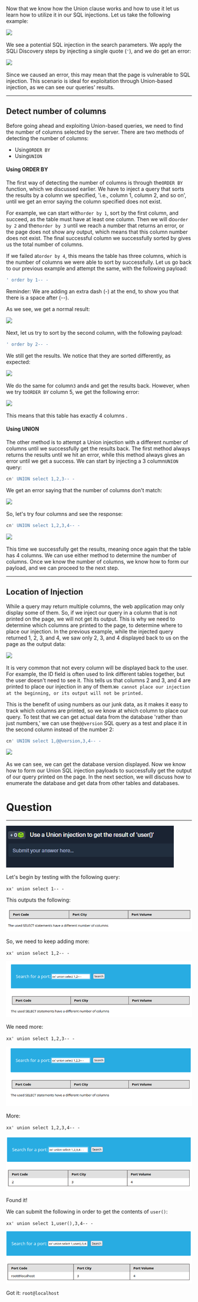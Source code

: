 Now that we know how the Union clause works and how to use it let us learn how to utilize it in our SQL injections. Let us take the following example:

 ![](https://academy.hackthebox.com/storage/modules/33/ports_cn.png)

We see a potential SQL injection in the search parameters. We apply the SQLi Discovery steps by injecting a single quote (`'`), and we do get an error:

 ![](https://academy.hackthebox.com/storage/modules/33/ports_quote.png)

Since we caused an error, this may mean that the page is vulnerable to SQL injection. This scenario is ideal for exploitation through Union-based injection, as we can see our queries' results.

---

## Detect number of columns

Before going ahead and exploiting Union-based queries, we need to find the number of columns selected by the server. There are two methods of detecting the number of columns:

- Using`ORDER BY`
- Using`UNION`

#### Using ORDER BY

The first way of detecting the number of columns is through the`ORDER BY` function, which we discussed earlier. We have to inject a query that sorts the results by a column we specified, 'i.e., column 1, column 2, and so on', until we get an error saying the column specified does not exist.

For example, we can start with`order by 1`, sort by the first column, and succeed, as the table must have at least one column. Then we will do`order by 2` and then`order by 3` until we reach a number that returns an error, or the page does not show any output, which means that this column number does not exist. The final successful column we successfully sorted by gives us the total number of columns.

If we failed at`order by 4`, this means the table has three columns, which is the number of columns we were able to sort by successfully. Let us go back to our previous example and attempt the same, with the following payload:


```sql
' order by 1-- -
```

Reminder: We are adding an extra dash (-) at the end, to show you that there is a space after (--).

As we see, we get a normal result:

 ![](https://academy.hackthebox.com/storage/modules/33/ports_cn.png)

Next, let us try to sort by the second column, with the following payload:


```sql
' order by 2-- -
```

We still get the results. We notice that they are sorted differently, as expected:

 ![](https://academy.hackthebox.com/storage/modules/33/order_by_2.jpg)

We do the same for column`3` and`4` and get the results back. However, when we try to`ORDER BY` column 5, we get the following error:

 ![](https://academy.hackthebox.com/storage/modules/33/order_by_5.jpg)

This means that this table has exactly 4 columns .

#### Using UNION

The other method is to attempt a Union injection with a different number of columns until we successfully get the results back. The first method always returns the results until we hit an error, while this method always gives an error until we get a success. We can start by injecting a 3 column`UNION` query:

```sql
cn' UNION select 1,2,3-- -
```

We get an error saying that the number of columns don't match:

 ![](https://academy.hackthebox.com/storage/modules/33/ports_columns_diff.png)

So, let's try four columns and see the response:


```sql
cn' UNION select 1,2,3,4-- -
```

 ![](https://academy.hackthebox.com/storage/modules/33/ports_columns_correct.png)

This time we successfully get the results, meaning once again that the table has 4 columns. We can use either method to determine the number of columns. Once we know the number of columns, we know how to form our payload, and we can proceed to the next step.

---

## Location of Injection

While a query may return multiple columns, the web application may only display some of them. So, if we inject our query in a column that is not printed on the page, we will not get its output. This is why we need to determine which columns are printed to the page, to determine where to place our injection. In the previous example, while the injected query returned 1, 2, 3, and 4, we saw only 2, 3, and 4 displayed back to us on the page as the output data:

 ![](https://academy.hackthebox.com/storage/modules/33/ports_columns_correct.png)

It is very common that not every column will be displayed back to the user. For example, the ID field is often used to link different tables together, but the user doesn't need to see it. This tells us that columns 2 and 3, and 4 are printed to place our injection in any of them.`We cannot place our injection at the beginning, or its output will not be printed.`

This is the benefit of using numbers as our junk data, as it makes it easy to track which columns are printed, so we know at which column to place our query. To test that we can get actual data from the database 'rather than just numbers,' we can use the`@@version` SQL query as a test and place it in the second column instead of the number 2:


```sql
cn' UNION select 1,@@version,3,4-- -
```

 ![](https://academy.hackthebox.com/storage/modules/33/db_version_1.jpg)

As we can see, we can get the database version displayed. Now we know how to form our Union SQL injection payloads to successfully get the output of our query printed on the page. In the next section, we will discuss how to enumerate the database and get data from other tables and databases.

# Question
---
![Pasted image 20250131172016.png](../../../../IMAGES/Pasted%20image%2020250131172016.png)


Let's begin by testing with the following query:

`xx' union select 1-- -`

This outputs the following:

![Pasted image 20250131172255.png](../../../../IMAGES/Pasted%20image%2020250131172255.png)

So, we need to keep adding more:

`xx' union select 1,2-- -`

![Pasted image 20250131172334.png](../../../../IMAGES/Pasted%20image%2020250131172334.png)

We need more:

`xx' union select 1,2,3-- -`

![Pasted image 20250131172400.png](../../../../IMAGES/Pasted%20image%2020250131172400.png)

More:

`xx' union select 1,2,3,4-- -`

![Pasted image 20250131172430.png](../../../../IMAGES/Pasted%20image%2020250131172430.png)

Found it!

We can submit the following in order to get the contents of `user()`:

`xx' union select 1,user(),3,4-- -`

![Pasted image 20250131172528.png](../../../../IMAGES/Pasted%20image%2020250131172528.png)

Got it: `root@localhost`


